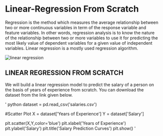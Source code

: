 # Linear-Regression From Scratch

Regression is the method which measures the average relationship between two or more continuous variables in term of the response variable and feature variables. In other words, regression analysis is to know the nature of the relationship between two or more variables to use it for predicting the most likely value of dependent variables for a given value of independent variables. Linear regression is a mostly used regression algorithm.

![linear regression](https://onlinestatbook.com/2/regression/graphics/reg_error.gif)

<h2>LINEAR REGRESSION FROM SCRATCH </h2>

We will build a linear regression model to predict the salary of a person on the basis of years of experience from scratch. You can download the dataset from the link given below. 

' python
dataset = pd.read_csv('salaries.csv')

#Scatter Plot
X = dataset['Years of Experience']
Y = dataset['Salary']

plt.scatter(X,Y,color='blue')
plt.xlabel('Years of Experience')
plt.ylabel('Salary')
plt.title('Salary Prediction Curves')
plt.show()
'
